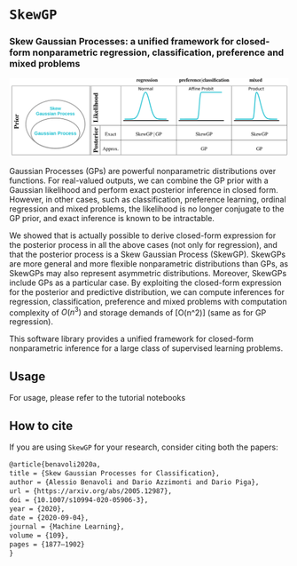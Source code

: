 # `SkewGP`
### Skew Gaussian Processes:  a unified framework for closed-form nonparametric regression, classification, preference and mixed problems 


![cover](https://github.com/benavoli/SkewGP/blob/main/image.png)

Gaussian Processes (GPs) are powerful nonparametric distributions over functions. For real-valued
outputs, we can combine the GP prior with a Gaussian likelihood and perform exact posterior inference in closed form. However, in other cases, such as classification, preference learning, ordinal regression and mixed problems, the likelihood is no longer conjugate to the GP prior, and exact
inference is known to be intractable.

We showed that is actually possible to derive closed-form expression for the posterior process in all the above cases (not only for regression), and that the posterior process is a Skew Gaussian Process (SkewGP). SkewGPs are more general and more flexible nonparametric distributions than GPs, as SkewGPs may also represent asymmetric distributions. Moreover, SkewGPs include GPs as a particular case. By exploiting the closed-form expression for the posterior and
predictive distribution, we can compute inferences for regression, classification, preference and mixed problems with computation complexity of $O(n^3)$ and storage demands of \[O(n^2)\] (same as for GP regression).

This  software library provides a unified framework for closed-form nonparametric inference for a large class of
supervised learning problems.

## Usage
For usage, please refer to the tutorial notebooks

## How to cite
If you are using `SkewGP` for your research, consider citing both the papers: 
```
@article{benavoli2020a,
title = {Skew Gaussian Processes for Classification},
author = {Alessio Benavoli and Dario Azzimonti and Dario Piga},
url = {https://arxiv.org/abs/2005.12987},
doi = {10.1007/s10994-020-05906-3},
year = {2020},
date = {2020-09-04},
journal = {Machine Learning},
volume = {109},
pages = {1877–1902}
}
```

